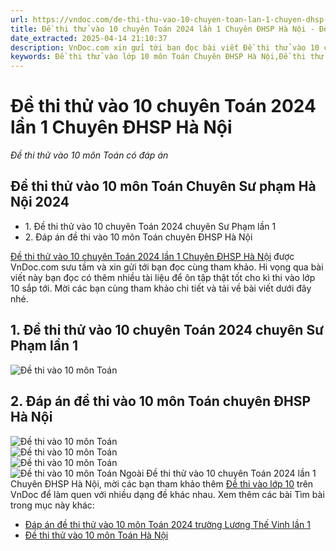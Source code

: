 ```yaml
---
url: https://vndoc.com/de-thi-thu-vao-10-chuyen-toan-lan-1-chuyen-dhsp-ha-noi-317515
title: Đề thi thử vào 10 chuyên Toán 2024 lần 1 Chuyên ĐHSP Hà Nội - Đề thi thử vào 10 môn Toán có đáp án - VnDoc.com
date_extracted: 2025-04-14 21:10:37
description: VnDoc.com xin gửi tới bạn đọc bài viết Đề thi thử vào 10 chuyên Toán 2024 lần 1 Chuyên ĐHSP Hà Nội. Mời các bạn cùng tham khảo chi tiết bài viết dưới đây nhé.
keywords: Đề thi thử vào lớp 10 môn Toán Chuyên ĐHSP Hà Nội,Đề thi thử vào lớp 10 môn Toán,Đề thi thử vào lớp 10,đề thi thử,đề thi tuyển sinh lớp 10,đề thi tuyển sinh lớp 10 môn Toán,đề thi thử vào 10 môn toán,đề thi toán vào 10,Đề thi thử vào 10 chuyên Toán 2024 lần 1 Chuyên ĐHSP Hà Nội
---
```


# Đề thi thử vào 10 chuyên Toán 2024 lần 1 Chuyên ĐHSP Hà Nội
 _Đề thi thử vào 10 môn Toán có đáp án_
## Đề thi thử vào 10 môn Toán Chuyên Sư phạm Hà Nội 2024
  * 1\. Đề thi thử vào 10 chuyên Toán 2024 chuyên Sư Phạm lần 1
  * 2\. Đáp án đề thi vào 10 môn Toán chuyên ĐHSP Hà Nội

[Đề thi thử vào 10 chuyên Toán 2024 lần 1 Chuyên ĐHSP Hà Nội](<https://vndoc.com/de-thi-thu-vao-10-chuyen-toan-lan-1-chuyen-dhsp-ha-noi-317515>) được VnDoc.com sưu tầm và xin gửi tới bạn đọc cùng tham khảo. Hi vọng qua bài viết này bạn đọc có thêm nhiều tài liệu để ôn tập thật tốt cho kì thi vào lớp 10 sắp tới. Mời các bạn cùng tham khảo chi tiết và tải về bài viết dưới đây nhé.
## **1\. Đề thi thử vào 10 chuyên Toán 2024 chuyên Sư Phạm lần 1**
![Đề thi vào 10 môn Toán ](https://i.vdoc.vn/data/image/2024/03/26/de-thi-thu-vao-10-chuyen-toan-2024-lan-1-chuyen-su-pham-1.jpg)
## **2\. Đáp án đề thi vào 10 môn Toán chuyên ĐHSP Hà Nội**
![Đề thi vào 10 môn Toán ](https://i.vdoc.vn/data/image/2024/03/26/de-thi-thu-vao-10-chuyen-toan-2024-lan-1-chuyen-su-pham-2.jpg)  
![Đề thi vào 10 môn Toán ](https://i.vdoc.vn/data/image/2024/03/26/de-thi-thu-vao-10-chuyen-toan-2024-lan-1-chuyen-su-pham-3.jpg)  
![Đề thi vào 10 môn Toán ](https://i.vdoc.vn/data/image/2024/03/26/de-thi-thu-vao-10-chuyen-toan-2024-lan-1-chuyen-su-pham-4.jpg)  
![Đề thi vào 10 môn Toán ](https://i.vdoc.vn/data/image/2024/03/26/de-thi-thu-vao-10-chuyen-toan-2024-lan-1-chuyen-su-pham-5.jpg)
Ngoài Đề thi thử vào 10 chuyên Toán 2024 lần 1 Chuyên ĐHSP Hà Nội, mời các bạn tham khảo thêm [Đề thi vào lớp 10](<https://vndoc.com/luyen-thi-vao-lop10>) trên VnDoc để làm quen với nhiều dạng đề khác nhau.
Xem thêm các bài Tìm bài trong mục này khác:
  * [Đáp án đề thi thử vào 10 môn Toán 2024 trường Lương Thế Vinh lần 1](</dap-an-de-thi-thu-vao-10-mon-toan-truong-luong-the-vinh-lan-1-317520>)
  * [Đề thi thử vào 10 môn Toán Hà Nội](</de-thi-vao-10-mon-toan-ha-noi-265359>)

